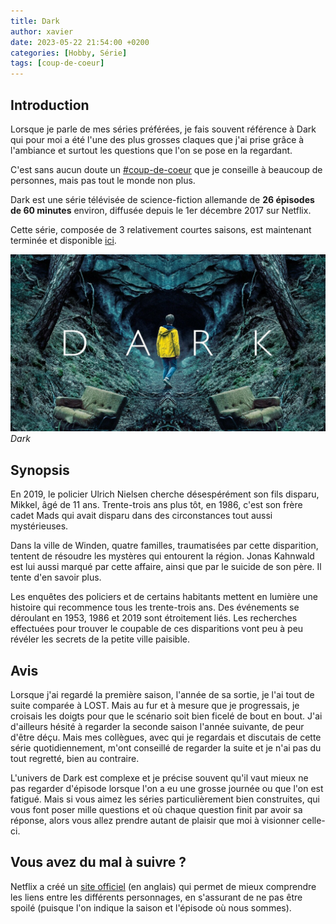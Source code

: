 ```yaml
---
title: Dark
author: xavier
date: 2023-05-22 21:54:00 +0200
categories: [Hobby, Série]
tags: [coup-de-coeur]
---
```


## Introduction

Lorsque je parle de mes séries préférées, je fais souvent référence à Dark qui pour moi a été l'une des plus grosses claques que j'ai prise grâce à l'ambiance et surtout les questions que l'on se pose en la regardant.

C'est sans aucun doute un [#coup-de-coeur](/tags/coup-de-coeur/) que je conseille à beaucoup de personnes, mais pas tout le monde non plus.

Dark est une série télévisée de science-fiction allemande de **26 épisodes de 60 minutes** environ, diffusée depuis le 1er décembre 2017 sur Netflix.

Cette série, composée de 3 relativement courtes saisons, est maintenant terminée et disponible [ici](https://www.netflix.com/dark).

![Cover](/assets/img/posts/dark/cover.jpg)
_Dark_

## Synopsis

En 2019, le policier Ulrich Nielsen cherche désespérément son fils disparu, Mikkel, âgé de 11 ans. Trente-trois ans plus tôt, en 1986, c'est son frère cadet Mads qui avait disparu dans des circonstances tout aussi mystérieuses.

Dans la ville de Winden, quatre familles, traumatisées par cette disparition, tentent de résoudre les mystères qui entourent la région. Jonas Kahnwald est lui aussi marqué par cette affaire, ainsi que par le suicide de son père. Il tente d'en savoir plus.

Les enquêtes des policiers et de certains habitants mettent en lumière une histoire qui recommence tous les trente-trois ans. Des événements se déroulant en 1953, 1986 et 2019 sont étroitement liés. Les recherches effectuées pour trouver le coupable de ces disparitions vont peu à peu révéler les secrets de la petite ville paisible.

## Avis

Lorsque j'ai regardé la première saison, l'année de sa sortie, je l'ai tout de suite comparée à LOST. Mais au fur et à mesure que je progressais, je croisais les doigts pour que le scénario soit bien ficelé de bout en bout.
J'ai d'ailleurs hésité à regarder la seconde saison l'année suivante, de peur d'être déçu.
Mais mes collègues, avec qui je regardais et discutais de cette série quotidiennement, m'ont conseillé de regarder la suite et je n'ai pas du tout regretté, bien au contraire.

L'univers de Dark est complexe et je précise souvent qu'il vaut mieux ne pas regarder d'épisode lorsque l'on a eu une grosse journée ou que l'on est fatigué. Mais si vous aimez les séries particulièrement bien construites, qui vous font poser mille questions et où chaque question finit par avoir sa réponse, alors vous allez prendre autant de plaisir que moi à visionner celle-ci.

## Vous avez du mal à suivre ?

Netflix a créé un [site officiel](https://dark.netflix.io/en) (en anglais) qui permet de mieux comprendre les liens entre les différents personnages, en s'assurant de ne pas être spoilé (puisque l'on indique la saison et l'épisode où nous sommes).